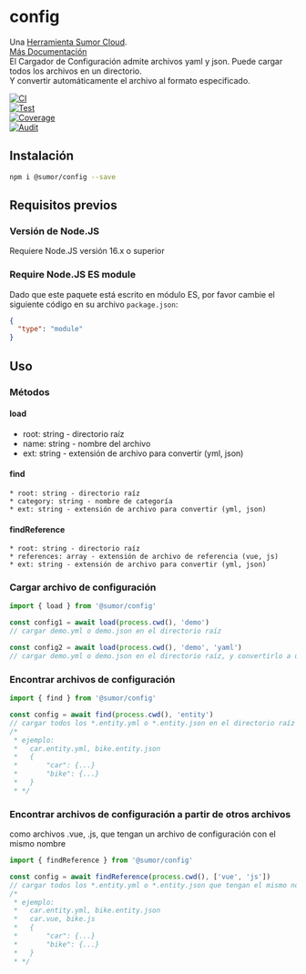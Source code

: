 # config

Una [Herramienta Sumor Cloud](https://sumor.cloud).  
[Más Documentación](https://sumor.cloud)  
El Cargador de Configuración admite archivos yaml y json. Puede cargar todos los archivos en un directorio.  
Y convertir automáticamente el archivo al formato especificado.

[![CI](https://github.com/sumor-cloud/config/actions/workflows/ci.yml/badge.svg)](https://github.com/sumor-cloud/config/actions/workflows/ci.yml)  
[![Test](https://github.com/sumor-cloud/config/actions/workflows/ut.yml/badge.svg)](https://github.com/sumor-cloud/config/actions/workflows/ut.yml)  
[![Coverage](https://github.com/sumor-cloud/config/actions/workflows/coverage.yml/badge.svg)](https://github.com/sumor-cloud/config/actions/workflows/coverage.yml)  
[![Audit](https://github.com/sumor-cloud/config/actions/workflows/audit.yml/badge.svg)](https://github.com/sumor-cloud/config/actions/workflows/audit.yml)

## Instalación

```bash
npm i @sumor/config --save
```

## Requisitos previos

### Versión de Node.JS

Requiere Node.JS versión 16.x o superior

### Require Node.JS ES module

Dado que este paquete está escrito en módulo ES,
por favor cambie el siguiente código en su archivo `package.json`:

```json
{
  "type": "module"
}
```

## Uso

### Métodos

#### load

- root: string - directorio raíz
- name: string - nombre del archivo
- ext: string - extensión de archivo para convertir (yml, json)

#### find

    * root: string - directorio raíz
    * category: string - nombre de categoría
    * ext: string - extensión de archivo para convertir (yml, json)

#### findReference

    * root: string - directorio raíz
    * references: array - extensión de archivo de referencia (vue, js)
    * ext: string - extensión de archivo para convertir (yml, json)

### Cargar archivo de configuración

```javascript
import { load } from '@sumor/config'

const config1 = await load(process.cwd(), 'demo')
// cargar demo.yml o demo.json en el directorio raíz

const config2 = await load(process.cwd(), 'demo', 'yaml')
// cargar demo.yml o demo.json en el directorio raíz, y convertirlo a un archivo de formato yaml
```

### Encontrar archivos de configuración

```javascript
import { find } from '@sumor/config'

const config = await find(process.cwd(), 'entity')
// cargar todos los *.entity.yml o *.entity.json en el directorio raíz
/*
 * ejemplo:
 *   car.entity.yml, bike.entity.json
 *   {
 *       "car": {...}
 *       "bike": {...}
 *   }
 * */
```

### Encontrar archivos de configuración a partir de otros archivos

como archivos .vue, .js, que tengan un archivo de configuración con el mismo nombre

```javascript
import { findReference } from '@sumor/config'

const config = await findReference(process.cwd(), ['vue', 'js'])
// cargar todos los *.entity.yml o *.entity.json que tengan el mismo nombre que *.vue o *.js en el directorio raíz
/*
 * ejemplo:
 *   car.entity.yml, bike.entity.json
 *   car.vue, bike.js
 *   {
 *       "car": {...}
 *       "bike": {...}
 *   }
 * */
```
